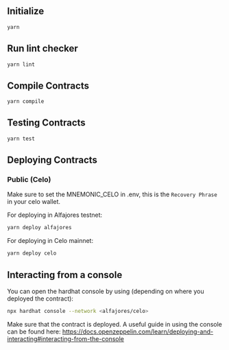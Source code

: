 ## Initialize

```bash
yarn
```

## Run lint checker

```bash
yarn lint
```


## Compile Contracts

```bash
yarn compile
```

## Testing Contracts

```bash
yarn test
```

## Deploying Contracts


### Public (Celo)

Make sure to set the MNEMONIC_CELO in .env, this is the `Recovery Phrase` in your celo wallet.

For deploying in Alfajores testnet:

```bash
yarn deploy alfajores
```

For deploying in Celo mainnet:

```bash
yarn deploy celo
```

## Interacting from a console

You can open the hardhat console by using (depending on where you deployed the contract):

```bash
npx hardhat console --network <alfajores/celo>
```

Make sure that the contract is deployed. A useful guide in using the console can be found here: https://docs.openzeppelin.com/learn/deploying-and-interacting#interacting-from-the-console

